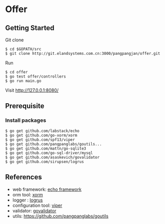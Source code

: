 # Offer

## Getting Started

Git clone

```
$ cd $GOPATH/src
$ git clone http://git.elandsystems.com.cn:3000/pangpangjan/offer.git
```

Run

```
$ cd offer
$ go test offer/controllers
$ go run main.go
```

Visit http://127.0.0.1:8080/

## Prerequisite

### Install packages

```
$ go get github.com/labstack/echo
$ go get github.com/go-xorm/xorm
$ go get github.com/spf13/viper
$ go get github.com/pangpanglabs/goutils...
$ go get github.com/mattn/go-sqlite3
$ go get github.com/go-sql-driver/mysql
$ go get github.com/asaskevich/govalidator
$ go get github.com/sirupsen/logrus
```

## References

- web framework: [echo framework](https://echo.labstack.com/)
- orm tool: [xorm](http://xorm.io/)
- logger : [logrus](github.com/sirupsen/logrus)
- configuration tool: [viper](https://github.com/spf13/viper)
- validator: [govalidator](github.com/asaskevich/govalidator)
- utils: https://github.com/pangpanglabs/goutils